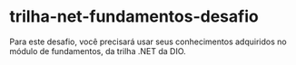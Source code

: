 # trilha-net-fundamentos-desafio
 Para este desafio, você precisará usar seus conhecimentos adquiridos no módulo de fundamentos, da trilha .NET da DIO.
